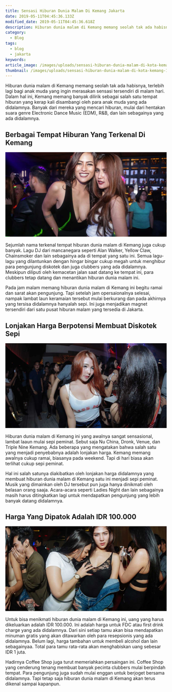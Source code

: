 ```yaml
---
title: Sensasi Hiburan Dunia Malam Di Kemang Jakarta
date: 2019-05-11T04:45:36.133Z
modified_date: 2019-05-11T04:45:36.618Z
description: Hiburan dunia malam di Kemang memang seolah tak ada habisnya, terlebih lagi bagi anak muda yang ingin merasakan sensasi tersendiri di malam hari.
category:
  - Blog
tags:
  - blog
  - jakarta
keywords:
article_image: /images/uploads/sensasi-hiburan-dunia-malam-di-kota-kemang-1.jpg
thumbnail: /images/uploads/sensasi-hiburan-dunia-malam-di-kota-kemang-1-022.jpg
---
```

Hiburan dunia malam di Kemang memang seolah tak ada habisnya, terlebih lagi bagi anak muda yang ingin merasakan sensasi tersendiri di malam hari. Dalam hal ini, Kemang memang banyak dilirik sebagai salah satu tempat hiburan yang kerap kali disambangi oleh para anak muda yang ada didalamnya. Banyak dari mereka yang mencari hiburan, mulai dari hentakan suara genre Electronic Dance Music (EDM), R&B, dan lain sebagainya yang ada didalamnya.



## Berbagai Tempat Hiburan Yang Terkenal Di Kemang

![Sensasi Hiburan Dunia Malam Di Kemang](/images/uploads/sensasi-hiburan-dunia-malam-di-kota-kemang-3.jpg)

Sejumlah nama terkenal tempat hiburan dunia malam di Kemang juga cukup banyak. Lagu DJ dari mancanegara seperti Alan Walker, Yellow Claw, Chainsmoker dan lain sebagainya ada di tempat yang satu ini. Semua lagu-lagu yang dilantunkan dengan hingar bingar cukup megah untuk menghibur para pengunjung diskotek dan juga clubbers yang ada didalamnya. Meskipun diliputi oleh kemacetan jalan saat datang ke tempat ini, para clubbers tetap datang dan menantikan hiburan dunia malam ini.

Pada jam malam memang hiburan dunia malam di Kemang ini begitu ramai dan sarat akan pengunjung. Tapi setelah jam opersaionalnya selesai, nampak lambat laun keramaian tersebut mulai berkurang dan pada akhirnya yang tersisa didalamnya hanyalah sepi. Ini juga menjadikan magnet tersendiri dari satu pusat hiburan malam yang tersedia di Jakarta.



## Lonjakan Harga Berpotensi Membuat Diskotek Sepi 

![Sensasi Hiburan Dunia Malam Di Kemang](/images/uploads/sensasi-hiburan-dunia-malam-di-kota-kemang-2.jpg)

Hiburan dunia malam di Kemang ini yang awalnya sangat sensasional, lambat laaun mulai sepi peminat. Sebut saja Nu China, Dronk, Venue, dan Triple Nine Kemang. Ada beberapa yang mengatakan bahwa salah satu yang menjadi penyebabnya adalah lonjakan harga. Kemang memang awalnya cukup ramai, biasanya pada weekend. Tapi di hari biasa akan terlihat cukup sepi peminat. 

Hal ini salah satunya diakibatkan oleh lonjakan harga didalamnya yang membuat hiburan dunia malam di Kemang satu ini menjadi sepi peminat. Musik yang dimainkan oleh DJ tersebut pun juga hanya dinikmati oleh belasan orang saaja. Acara-acara seperti Ladies Night dan lain sebagainya masih harus ditingkatkan lagi untuk mendapatkan pengunjung yang lebih banyak datang didalamnya.



## Harga Yang Dipatok Adalah IDR 100.000

![Sensasi Hiburan Dunia Malam Di Kemang](/images/uploads/sensasi-hiburan-dunia-malam-di-kota-kemang-1.jpg)

Untuk bisa menikmati hiburan dunia malam di Kemang ini, uang yang harus dikeluarkan adalah IDR 100.000. Ini adalah harga untuk FDC atau first drink charge yang ada didalamnya. Dari sini setiap tamu akan bisa mendapatkan minuman gratis yang akan ditawarkan oleh para resepsionis yang ada didalamnya. Belum lagi, harga tambahan untuk membeli alcohol dan lain sebagainyaa. Total para tamu rata-rata akan menghabiskan uang sebesar IDR 1 juta.

Hadirnya Coffee Shop juga turut memeriahkan persaingan ini. Coffee Shop yang cenderung tenang membuat banyak pecinta clubbers mulai berpindah tempat. Para pengunjung juga sudah mulai enggan untuk berjoget bersama didalamnya. Tapi tetap saja hiburan dunia malam di Kemang akan terus dikenal sampai kapanpun.
